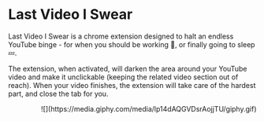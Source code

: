 # Last Video I Swear

<div align="left">
<p>
Last Video I Swear is a chrome extension designed to halt an endless YouTube binge - for when you should be working 📖, or finally going to sleep 💤.
</p>
<p>
The extension, when activated, will darken the area around your YouTube video and make it unclickable (keeping the related video section out of reach). When your video finishes, the extension will take care of the hardest part, and close the tab for you.
</p>
</div>

<div align="right">
![](https://media.giphy.com/media/lp14dAQGVDsrAojjTU/giphy.gif)
</div>
